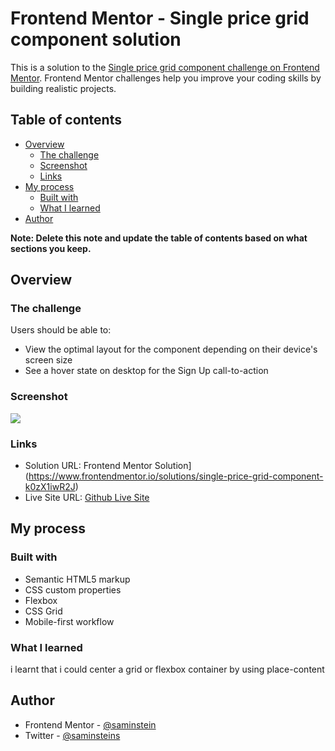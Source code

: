 # Frontend Mentor - Single price grid component solution

This is a solution to the [Single price grid component challenge on Frontend Mentor](https://www.frontendmentor.io/challenges/single-price-grid-component-5ce41129d0ff452fec5abbbc). Frontend Mentor challenges help you improve your coding skills by building realistic projects. 

## Table of contents

- [Overview](#overview)
  - [The challenge](#the-challenge)
  - [Screenshot](#screenshot)
  - [Links](#links)
- [My process](#my-process)
  - [Built with](#built-with)
  - [What I learned](#what-i-learned)
- [Author](#author)

**Note: Delete this note and update the table of contents based on what sections you keep.**

## Overview

### The challenge

Users should be able to:

- View the optimal layout for the component depending on their device's screen size
- See a hover state on desktop for the Sign Up call-to-action

### Screenshot

![](destop-design.jpg)

### Links

- Solution URL: Frontend Mentor Solution](https://www.frontendmentor.io/solutions/single-price-grid-component-k0zX1iwR2J)
- Live Site URL: [Github Live Site](https://saminstein.github.io/Single-Price-Grid-Component-/)

## My process

### Built with

- Semantic HTML5 markup
- CSS custom properties
- Flexbox
- CSS Grid
- Mobile-first workflow

### What I learned

i learnt that i could center a grid or flexbox container by using place-content


## Author

- Frontend Mentor - [@saminstein](https://www.frontendmentor.io/profile/saminstein)
- Twitter - [@saminsteins](https://www.twitter.com/saminsteins)
